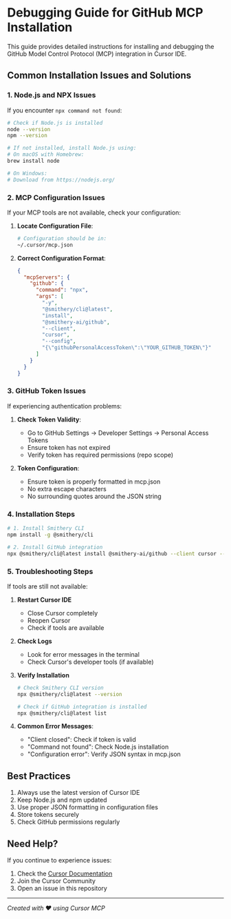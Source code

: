 # Debugging Guide for GitHub MCP Installation

This guide provides detailed instructions for installing and debugging the GitHub Model Control Protocol (MCP) integration in Cursor IDE.

## Common Installation Issues and Solutions

### 1. Node.js and NPX Issues

If you encounter `npx command not found`:

```bash
# Check if Node.js is installed
node --version
npm --version

# If not installed, install Node.js using:
# On macOS with Homebrew:
brew install node

# On Windows:
# Download from https://nodejs.org/
```

### 2. MCP Configuration Issues

If your MCP tools are not available, check your configuration:

1. **Locate Configuration File**:
   ```bash
   # Configuration should be in:
   ~/.cursor/mcp.json
   ```

2. **Correct Configuration Format**:
   ```json
   {
     "mcpServers": {
       "github": {
         "command": "npx",
         "args": [
           "-y",
           "@smithery/cli@latest",
           "install",
           "@smithery-ai/github",
           "--client",
           "cursor",
           "--config",
           "{\"githubPersonalAccessToken\":\"YOUR_GITHUB_TOKEN\"}"
         ]
       }
     }
   }
   ```

### 3. GitHub Token Issues

If experiencing authentication problems:

1. **Check Token Validity**:
   - Go to GitHub Settings → Developer Settings → Personal Access Tokens
   - Ensure token has not expired
   - Verify token has required permissions (repo scope)

2. **Token Configuration**:
   - Ensure token is properly formatted in mcp.json
   - No extra escape characters
   - No surrounding quotes around the JSON string

### 4. Installation Steps

```bash
# 1. Install Smithery CLI
npm install -g @smithery/cli

# 2. Install GitHub integration
npx @smithery/cli@latest install @smithery-ai/github --client cursor --config '{"githubPersonalAccessToken":"YOUR_TOKEN"}'
```

### 5. Troubleshooting Steps

If tools are still not available:

1. **Restart Cursor IDE**
   - Close Cursor completely
   - Reopen Cursor
   - Check if tools are available

2. **Check Logs**
   - Look for error messages in the terminal
   - Check Cursor's developer tools (if available)

3. **Verify Installation**
   ```bash
   # Check Smithery CLI version
   npx @smithery/cli@latest --version
   
   # Check if GitHub integration is installed
   npx @smithery/cli@latest list
   ```

4. **Common Error Messages**:
   - "Client closed": Check if token is valid
   - "Command not found": Check Node.js installation
   - "Configuration error": Verify JSON syntax in mcp.json

## Best Practices

1. Always use the latest version of Cursor IDE
2. Keep Node.js and npm updated
3. Use proper JSON formatting in configuration files
4. Store tokens securely
5. Check GitHub permissions regularly

## Need Help?

If you continue to experience issues:
1. Check the [Cursor Documentation](https://cursor.sh/docs)
2. Join the Cursor Community
3. Open an issue in this repository

---

*Created with ❤️ using Cursor MCP*
